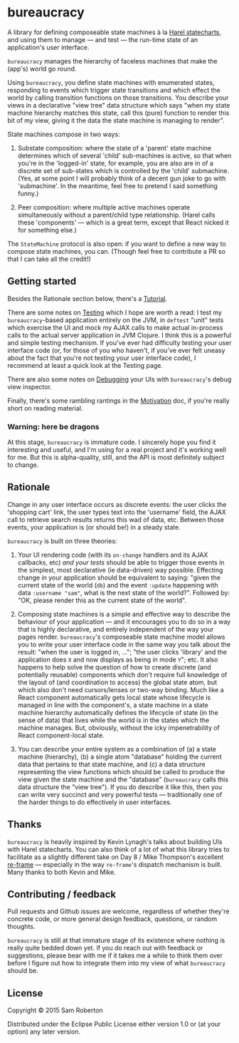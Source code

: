 # bureaucracy

A library for defining composeable state machines à la [Harel
statecharts][Harel], and using them to manage — and test — the run-time state
of an application's user interface.

`bureaucracy` manages the hierarchy of faceless machines that make the (app's)
world go round.

Using `bureaucracy`, you define state machines with enumerated states,
responding to events which trigger state transitions and which effect the world
by calling transition functions on those transitions.  You describe your views
in a declarative "view tree" data structure which says "when my state machine
hierarchy matches this state, call this (pure) function to render this bit of my
view, giving it the data the state machine is managing to render".

State machines compose in two ways:

1. Substate composition: where the state of a 'parent' state machine determines
   which of several 'child' sub-machines is active, so that when you're in the
   'logged-in' state, for example, you are also are in of a discrete set of
   sub-states which is controlled by the 'child' submachine.  (Yes, at some
   point I will probably think of a decent gun joke to go with 'submachine'.  In
   the meantime, feel free to pretend I said something funny.)

2. Peer composition: where multiple active machines operate simultaneously
   without a parent/child type relationship.  (Harel calls these 'components' —
   which is a great term, except that React nicked it for something else.)

The `StateMachine` protocol is also open: if you want to define a new way to
compose state machines, you can.  (Though feel free to contribute a PR so that I
can take all the credit!)


## Getting started

Besides the Rationale section below, there's a [Tutorial](doc/Tutorial.md).

There are some notes on [Testing](doc/Testing.md) which I hope are worth a
read: I test my `bureaucracy`-based application entirely on the JVM, in
`deftest` "unit" tests which exercise the UI and mock my AJAX calls to make
actual in-process calls to the actual server application in JVM Clojure.  I
think this is a powerful and simple testing mechanism.  If you've ever had
difficulty testing your user interface code (or, for those of you who haven't,
if you've ever felt uneasy about the fact that you're not testing your user
interface code), I recommend at least a quick look at the Testing page.

There are also some notes on [Debugging](doc/Debugging.md) your UIs with
`bureaucracy`'s debug view inspector.

Finally, there's some rambling rantings in the [Motivation](doc/Motivation.md)
doc, if you're really short on reading material.

### Warning: here be dragons

At this stage, `bureaucracy` is immature code.  I sincerely hope you find it
interesting and useful, and I'm using for a real project and it's working well
for me.  But this is alpha-quality, still, and the API is most definitely
subject to change.


## Rationale

Change in any user interface occurs as discrete events: the user clicks the
'shopping cart' link, the user types text into the 'username' field, the AJAX
call to retrieve search results returns this wad of data, etc.  Between those
events, your application is (or should be!) in a steady state.

`bureaucracy` is built on three theories:

1. Your UI rendering code (with its `on-change` handlers and its AJAX callbacks,
   etc) *and your tests* should be able to trigger those events in the simplest,
   most declarative (ie data-driven) way possible.  Effecting change in your
   application should be equivalent to saying: "given the current state of the
   world (`db`) and the event `:update` happening with data `:username "sam"`,
   what is the next state of the world?".  Followed by: "OK, please render this
   as the current state of the world".

2. Composing state machines is a simple and effective way to describe the
   behaviour of your application — and it encourages you to do so in a way that
   is highly declarative, and entirely independent of the way your pages render.
   `bureaucracy`'s composeable state machine model allows you to write your user
   interface code in the same way you talk about the result: "when the user is
   logged in, ..."; "the user clicks 'library' and the application does `X` and
   now displays as being in mode `Y`"; etc.  It also happens to help solve the
   question of how to create discrete (and potentially reusable) components
   which don't require full knowledge of the layout of (and coordination to
   access) the global state atom, but which also don't need cursors/lenses or
   two-way binding.  Much like a React component automatically gets local state
   whose lifecycle is managed in line with the component's, a state machine in a
   state machine hierarchy automatically defines the lifecycle of state (in the
   sense of data) that lives while the world is in the states which the machine
   manages.  But, obviously, without the icky impenetrability of React
   component-local state.

3. You can describe your entire system as a combination of (a) a state machine
   (hierarchy), (b) a single atom "database" holding the current data that
   pertains to that state machine, and (c) a data structure representing the
   view functions which should be called to produce the view given the state
   machine and the "database" (`bureaucracy` calls this data structure the "view
   tree").  If you do describe it like this, then you can write very succinct
   and very powerful tests — traditionally one of the harder things to do
   effectively in user interfaces.


## Thanks

`bureaucracy` is heavily inspired by Kevin Lynagh's talks about building UIs
with Harel statecharts.  You can also think of a lot of what this library tries
to facilitate as a slightly different take on Day 8 / Mike Thompson's excellent
[re-frame] — especially in the way `re-frame`'s dispatch mechanism is built.
Many thanks to both Kevin and Mike.


## Contributing / feedback

Pull requests and Github issues are welcome, regardless of whether they're
concrete code, or more general design feedback, questions, or random thoughts.

`bureaucracy` is still at that immature stage of its existence where nothing is
really quite bedded down yet.  If you do reach out with feedback or suggestions,
please bear with me if it takes me a while to think them over before I figure
out how to integrate them into my view of what `bureaucracy` should be.


## License

Copyright © 2015 Sam Roberton

Distributed under the Eclipse Public License either version 1.0 or (at
your option) any later version.



[Harel]:http://www.inf.ed.ac.uk/teaching/courses/seoc/2005_2006/resources/statecharts.pdf
[re-frame]:https://github.com/Day8/re-frame
